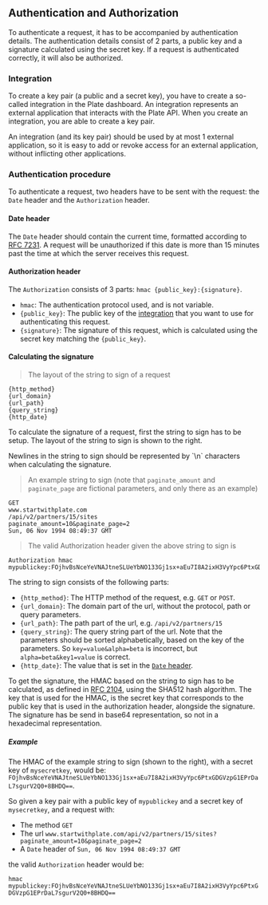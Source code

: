 ## Authentication and Authorization

To authenticate a request, it has to be accompanied by authentication details.
The authentication details consist of 2 parts, a public key and a signature calculated using
the secret key. If a request is authenticated correctly, it will also be authorized.

### Integration

To create a key pair (a public and a secret key), you have to create a so-called integration
in the Plate dashboard. An integration represents an external application that interacts
with the Plate API. When you create an integration, you are able to create a key pair.

<aside class="notice">
An integration (and its key pair) should be used by at most 1 external application,
so it is easy to add or revoke access for an external application, without inflicting
other applications.
</aside>



### Authentication procedure

To authenticate a request, two headers have to be sent with the request: the `Date` header
and the `Authorization` header.

#### Date header

The `Date` header should contain the current time, formatted
according to <a href="https://tools.ietf.org/html/rfc7231#section-7.1.1.1" target="_blank">RFC 7231</a>.
A request will be unauthorized if this date is more than 15 minutes past the time at which
the server receives this request.

#### Authorization header

The `Authorization` consists of 3 parts: `hmac {public_key}:{signature}`.

* `hmac`: The authentication protocol used, and is not variable.
* `{public_key}`: The public key of the [integration](#integration) that you
want to use for authenticating this request.
* `{signature}`: The signature of this request, which is calculated
using the secret key matching the `{public_key}`.

#### Calculating the signature

> The layout of the string to sign of a request

```
{http_method}
{url_domain}
{url_path}
{query_string}
{http_date}
```

To calculate the signature of a request, first the string to sign has to be setup.
The layout of the string to sign is shown to the right.
<aside class="notice">
Newlines in the string to sign should be represented by `\n` characters when calculating
the signature.
</aside>

> An example string to sign (note that `paginate_amount` and `paginate_page` are
  fictional parameters, and only there as an example)

```
GET
www.startwithplate.com
/api/v2/partners/15/sites
paginate_amount=10&paginate_page=2
Sun, 06 Nov 1994 08:49:37 GMT
```

> The valid Authorization header given the above string to sign is

```
Authorization hmac mypublickey:FOjhvBsNceYeVNAJtneSLUeYbNO133Gj1sx+aEu7I8A2ixH3VyYpc6PtxGDGVzpG1EPrDaL7sgurV2Q0+8BHDQ==
```

The string to sign consists of the following parts:

* `{http_method}`: The HTTP method of the request, e.g. `GET` or `POST`.
* `{url_domain}`: The domain part of the url, without the protocol, path or query parameters.
* `{url_path}`: The path part of the url, e.g. `/api/v2/partners/15`
* `{query_string}`: The query string part of the url. Note that the parameters should be sorted
alphabetically, based on the key of the parameters. So `key=value&alpha=beta` is incorrect,
but `alpha=beta&key1=value` is correct.
* `{http_date}`: The value that is set in the [`Date` header](#date-header).

To get the signature, the HMAC based on the string to sign has to be calculated, as defined in [RFC 2104](https://tools.ietf.org/html/rfc2104), using the SHA512 hash algorithm. The key that is used for
the HMAC, is the secret key that corresponds to the public key that is used in the authorization
header, alongside the signature. The signature has be send in base64 representation, so not in a
hexadecimal representation.

##### Example

The HMAC of the example string to sign (shown to the right), with a secret key of `mysecretkey`, would be:
`FOjhvBsNceYeVNAJtneSLUeYbNO133Gj1sx+aEu7I8A2ixH3VyYpc6PtxGDGVzpG1EPrDaL7sgurV2Q0+8BHDQ==`.

So given a key pair with a public key of `mypublickey` and a secret key of `mysecretkey`,
and a request with:

* The method `GET`
* The url `www.startwithplate.com/api/v2/partners/15/sites?paginate_amount=10&paginate_page=2`
* A `Date` header of `Sun, 06 Nov 1994 08:49:37 GMT`

the valid `Authorization` header would be:

`hmac mypublickey:FOjhvBsNceYeVNAJtneSLUeYbNO133Gj1sx+aEu7I8A2ixH3VyYpc6PtxGDGVzpG1EPrDaL7sgurV2Q0+8BHDQ==`
